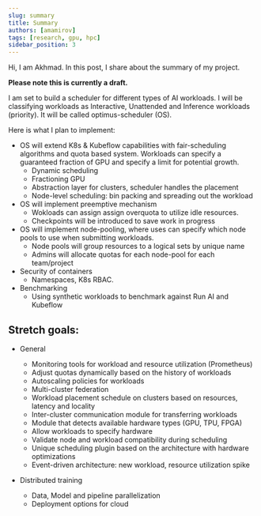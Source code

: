 ```yaml
---
slug: summary
title: Summary
authors: [amamirov]
tags: [research, gpu, hpc]
sidebar_position: 3
---
```


Hi, I am Akhmad. In this post, I share about the summary of my project.

**Please note this is currently a draft.**

I am set to build a scheduler for different types of AI workloads. I will be classifying workloads as Interactive, Unattended and Inference workloads (priority). It will be called optimus-scheduler (OS).

Here is what I plan to implement:

- OS will extend K8s & Kubeflow capabilities with fair-scheduling algorithms and quota based system. Workloads can specify a guaranteed fraction of GPU and specify a limit for potential growth.
  - Dynamic scheduling
  - Fractioning GPU
  - Abstraction layer for clusters, scheduler handles the placement
  - Node-level scheduling: bin packing and spreading out the workload
- OS will implement preemptive mechanism
  - Wokloads can assign assign overquota to utilize idle resources.
  - Checkpoints will be introduced to save work in progress
- OS will implement node-pooling, where uses can specify which node pools to use when submitting workloads.
  - Node pools will group resources to a logical sets by unique name
  - Admins will allocate quotas for each node-pool for each team/project
- Security of containers
  - Namespaces, K8s RBAC.
- Benchmarking
  - Using synthetic workloads to benchmark against Run AI and Kubeflow

## Stretch goals:

- General

  - Monitoring tools for workload and resource utilization (Prometheus)
  - Adjust quotas dynamically based on the history of workloads
  - Autoscaling policies for workloads
  - Multi-cluster federation
  - Workload placement schedule on clusters based on resources, latency and locality
  - Inter-cluster communication module for transferring workloads
  - Module that detects available hardware types (GPU, TPU, FPGA)
  - Allow workloads to specify hardware
  - Validate node and workload compatibility during scheduling
  - Unique scheduling plugin based on the architecture with hardware optimizations
  - Event-driven architecture: new workload, resource utilization spike

- Distributed training
  - Data, Model and pipeline parallelization
  - Deployment options for cloud

